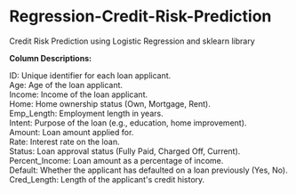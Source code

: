 # Regression-Credit-Risk-Prediction
Credit Risk Prediction using Logistic Regression and sklearn library


**Column Descriptions:**

ID: Unique identifier for each loan applicant.  
Age: Age of the loan applicant.  
Income: Income of the loan applicant.  
Home: Home ownership status (Own, Mortgage, Rent).  
Emp_Length: Employment length in years.  
Intent: Purpose of the loan (e.g., education, home improvement).  
Amount: Loan amount applied for.  
Rate: Interest rate on the loan.  
Status: Loan approval status (Fully Paid, Charged Off, Current).  
Percent_Income: Loan amount as a percentage of income.  
Default: Whether the applicant has defaulted on a loan previously (Yes, No).  
Cred_Length: Length of the applicant's credit history.  
